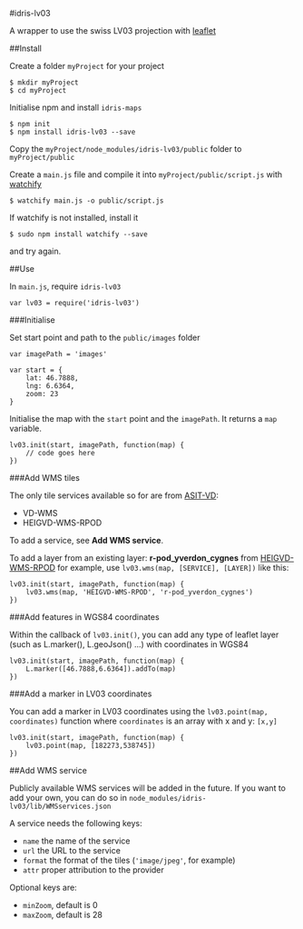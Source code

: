 #idris-lv03

A wrapper to use the swiss LV03 projection with [leaflet](http://leafletjs.com/)

##Install

Create a folder ```myProject``` for your project
```
$ mkdir myProject
$ cd myProject
```

Initialise npm and install ```idris-maps```

```
$ npm init
$ npm install idris-lv03 --save
```

Copy the ```myProject/node_modules/idris-lv03/public``` folder to ```myProject/public```

Create a ```main.js``` file and compile it into ```myProject/public/script.js``` with [watchify](https://github.com/substack/watchify)

```
$ watchify main.js -o public/script.js
```

If watchify is not installed, install it 

```
$ sudo npm install watchify --save
```

and try again.

##Use

In ```main.js```, require ```idris-lv03```

```
var lv03 = require('idris-lv03')
```

###Initialise

Set start point and path to the ```public/images``` folder

```
var imagePath = 'images'

var start = {
	lat: 46.7888,
	lng: 6.6364,
	zoom: 23
}
```

Initialise the map with the ```start``` point and the ```imagePath```. It returns a ```map``` variable.

```
lv03.init(start, imagePath, function(map) {
	// code goes here
})
```

###Add WMS tiles

The only tile services available so for are from [ASIT-VD](http://www.asitvd.ch):

* VD-WMS
* HEIGVD-WMS-RPOD

To add a service, see **Add WMS service**.

To add a layer from an existing layer: **r-pod_yverdon_cygnes** from [HEIGVD-WMS-RPOD](http://www.r-pod.ch/wms-server/) for example, use ```lv03.wms(map, [SERVICE], [LAYER])``` like this:

```
lv03.init(start, imagePath, function(map) {
	lv03.wms(map, 'HEIGVD-WMS-RPOD', 'r-pod_yverdon_cygnes')
})
```

###Add features in WGS84 coordinates

Within the callback of ```lv03.init()```, you can add any type of leaflet layer (such as L.marker(), L.geoJson() ...) with coordinates in WGS84

```
lv03.init(start, imagePath, function(map) {
	L.marker([46.7888,6.6364]).addTo(map)
})
```

###Add a marker in LV03 coordinates

You can add a marker in LV03 coordinates using the ```lv03.point(map, coordinates)``` function where ```coordinates``` is an array with x and y: ```[x,y]```

```
lv03.init(start, imagePath, function(map) {
	lv03.point(map, [182273,538745])
})
```

##Add WMS service

Publicly available WMS services will be added in the future. If you want to add your own, you can do so in ```node_modules/idris-lv03/lib/WMSservices.json```

A service needs the following keys:

* ```name``` the name of the service
* ```url``` the URL to the service
* ```format``` the format of the tiles (```'image/jpeg'```, for example)
* ```attr``` proper attribution to the provider

Optional keys are:

* ```minZoom```, default is 0
* ```maxZoom```, default is 28

